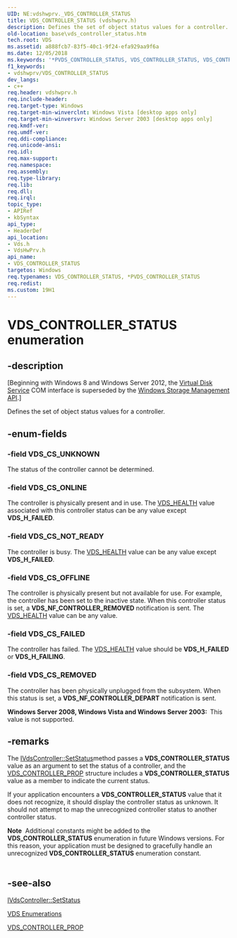 ```yaml
---
UID: NE:vdshwprv._VDS_CONTROLLER_STATUS
title: VDS_CONTROLLER_STATUS (vdshwprv.h)
description: Defines the set of object status values for a controller.
old-location: base\vds_controller_status.htm
tech.root: VDS
ms.assetid: a888fcb7-83f5-40c1-9f24-efa929aa9f6a
ms.date: 12/05/2018
ms.keywords: '*PVDS_CONTROLLER_STATUS, VDS_CONTROLLER_STATUS, VDS_CONTROLLER_STATUS enumeration [VDS], VDS_CS_FAILED, VDS_CS_NOT_READY, VDS_CS_OFFLINE, VDS_CS_ONLINE, VDS_CS_REMOVED, VDS_CS_UNKNOWN, base.vds_controller_status, vds/VDS_CONTROLLER_STATUS, vds/VDS_CS_FAILED, vds/VDS_CS_NOT_READY, vds/VDS_CS_OFFLINE, vds/VDS_CS_ONLINE, vds/VDS_CS_REMOVED, vds/VDS_CS_UNKNOWN, vdshwprv/VDS_CONTROLLER_STATUS, vdshwprv/VDS_CS_FAILED, vdshwprv/VDS_CS_NOT_READY, vdshwprv/VDS_CS_OFFLINE, vdshwprv/VDS_CS_ONLINE, vdshwprv/VDS_CS_REMOVED, vdshwprv/VDS_CS_UNKNOWN'
f1_keywords:
- vdshwprv/VDS_CONTROLLER_STATUS
dev_langs:
- c++
req.header: vdshwprv.h
req.include-header: 
req.target-type: Windows
req.target-min-winverclnt: Windows Vista [desktop apps only]
req.target-min-winversvr: Windows Server 2003 [desktop apps only]
req.kmdf-ver: 
req.umdf-ver: 
req.ddi-compliance: 
req.unicode-ansi: 
req.idl: 
req.max-support: 
req.namespace: 
req.assembly: 
req.type-library: 
req.lib: 
req.dll: 
req.irql: 
topic_type:
- APIRef
- kbSyntax
api_type:
- HeaderDef
api_location:
- Vds.h
- VdsHwPrv.h
api_name:
- VDS_CONTROLLER_STATUS
targetos: Windows
req.typenames: VDS_CONTROLLER_STATUS, *PVDS_CONTROLLER_STATUS
req.redist: 
ms.custom: 19H1
---
```


# VDS_CONTROLLER_STATUS enumeration


## -description


<p class="CCE_Message">[Beginning with Windows 8 and Windows Server 2012, the <a href="https://docs.microsoft.com/windows/desktop/VDS/virtual-disk-service-portal">Virtual Disk Service</a> COM interface is superseded by the <a href="https://docs.microsoft.com/previous-versions/windows/desktop/stormgmt/windows-storage-management-api-portal">Windows Storage Management API</a>.]

Defines the set of object status values for a controller.


## -enum-fields




### -field VDS_CS_UNKNOWN

The status of the controller cannot be determined.


### -field VDS_CS_ONLINE

The controller is physically present and in use. The <a href="https://docs.microsoft.com/windows/desktop/api/vdshwprv/ne-vdshwprv-vds_health">VDS_HEALTH</a> value associated with this controller status can be any value except <b>VDS_H_FAILED</b>.


### -field VDS_CS_NOT_READY

The controller is busy. The <a href="https://docs.microsoft.com/windows/desktop/api/vdshwprv/ne-vdshwprv-vds_health">VDS_HEALTH</a> value can be any value except <b>VDS_H_FAILED</b>.


### -field VDS_CS_OFFLINE

The controller is physically present but not available for use. For example, the controller has been set to the inactive state. When this controller status is set, a <b>VDS_NF_CONTROLLER_REMOVED</b> notification is sent.  The <a href="https://docs.microsoft.com/windows/desktop/api/vdshwprv/ne-vdshwprv-vds_health">VDS_HEALTH</a> value can be any value.


### -field VDS_CS_FAILED

The controller has failed. The <a href="https://docs.microsoft.com/windows/desktop/api/vdshwprv/ne-vdshwprv-vds_health">VDS_HEALTH</a> value should be <b>VDS_H_FAILED</b> or <b>VDS_H_FAILING</b>.


### -field VDS_CS_REMOVED

The controller has been physically unplugged from the subsystem. When this status is set, a <b>VDS_NF_CONTROLLER_DEPART</b> notification is sent.

<b>Windows Server 2008, Windows Vista and Windows Server 2003:  </b>This value is not supported.


## -remarks



The <a href="https://docs.microsoft.com/windows/desktop/api/vdshwprv/nf-vdshwprv-ivdscontroller-setstatus">IVdsController::SetStatus</a>method passes a <b>VDS_CONTROLLER_STATUS</b> value as an argument to set the status of a controller, and  the <a href="https://docs.microsoft.com/windows/desktop/api/vdshwprv/ns-vdshwprv-vds_controller_prop">VDS_CONTROLLER_PROP</a> structure includes a <b>VDS_CONTROLLER_STATUS</b> value as a member to indicate the current status.

If your application encounters a <b>VDS_CONTROLLER_STATUS</b> value that it does not recognize, it should display the controller status as unknown. It should not attempt to map the unrecognized controller status to another controller status.

<div class="alert"><b>Note</b>  Additional constants might be added to the <b>VDS_CONTROLLER_STATUS</b> enumeration in future Windows versions. For this reason, your application must be designed to gracefully handle an unrecognized <b>VDS_CONTROLLER_STATUS</b> enumeration constant.</div>
<div> </div>



## -see-also




<a href="https://docs.microsoft.com/windows/desktop/api/vdshwprv/nf-vdshwprv-ivdscontroller-setstatus">IVdsController::SetStatus</a>



<a href="https://docs.microsoft.com/windows/desktop/VDS/vds-enumerations">VDS Enumerations</a>



<a href="https://docs.microsoft.com/windows/desktop/api/vdshwprv/ns-vdshwprv-vds_controller_prop">VDS_CONTROLLER_PROP</a>
 

 

